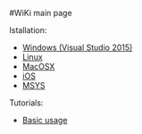 #WiKi main page

Istallation:
- [Windows (Visual Studio 2015)](InstallMSVS.md)
- [Linux](InstallLinux.md)
- [MacOSX](InstallMacOSX.md)
- [iOS](InstallIOS.md)
- [MSYS](InstallMSYS.md)

Tutorials:
- [Basic usage](UsageTutorial.md)

